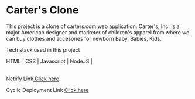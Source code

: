 <h1>Carter's Clone</h1>
This project is a clone of carters.com web application. Carter's, Inc. is a major American designer and marketer of children's apparel from where we can buy clothes and accesories for newborn Baby, Babies, Kids.<br>

Tech stack used in this project <br>

HTML | CSS | Javascript | NodeJS |

<br>
Netlify Link<a href="https://jovial-seahorse-9f74cd.netlify.app/">  Click here</a> <br>

Cyclic Deployment Link <a href="https://busy-cyan-cheetah-garb.cyclic.app/">  Click here </a>